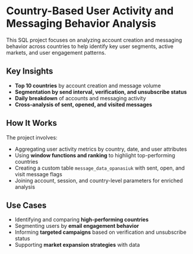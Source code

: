 # Country-Based User Activity and Messaging Behavior Analysis

This SQL project focuses on analyzing account creation and messaging behavior across countries to help identify key user segments, active markets, and user engagement patterns.

## Key Insights

- **Top 10 countries** by account creation and message volume  
- **Segmentation by send interval, verification, and unsubscribe status**  
- **Daily breakdown** of accounts and messaging activity  
- **Cross-analysis of sent, opened, and visited messages**

## How It Works

The project involves:
- Aggregating user activity metrics by country, date, and user attributes  
- Using **window functions and ranking** to highlight top-performing countries  
- Creating a custom table `message_data_opanasiuk` with sent, open, and visit message flags  
- Joining account, session, and country-level parameters for enriched analysis

## Use Cases

- Identifying and comparing **high-performing countries**  
- Segmenting users by **email engagement behavior**  
- Informing **targeted campaigns** based on verification and unsubscribe status  
- Supporting **market expansion strategies** with data

